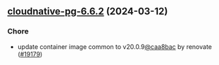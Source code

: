 

## [cloudnative-pg-6.6.2](https://github.com/truecharts/charts/compare/cloudnative-pg-6.6.1...cloudnative-pg-6.6.2) (2024-03-12)

### Chore



- update container image common to v20.0.9[@caa8bac](https://github.com/caa8bac) by renovate ([#19179](https://github.com/truecharts/charts/issues/19179))